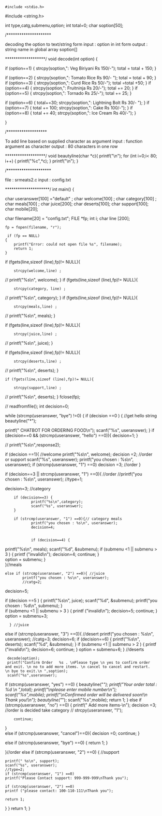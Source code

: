     #include <stdio.h>
#include <string.h>


int type,catg,submenu,option;
int total=0;
char soption[50];


/*********************


decoding the option to text/string form
input : option  in int form
output : string name in global array soption[]


*******************/
void decode(int option)
{




if (option==1)	{
 		strcpy(soption,": Veg Biriyani Rs 150/-");
 		total = total + 150;
}	


if (option==2)	{ 
strcpy(soption,": Tomato Rice Rs 90/- ");
 		total = total + 90;
}
if (option==3)	{ 
 		strcpy(soption,": Curd Rice Rs 50/-");
 		total =total +50;
}
if (option==4)	{
strcpy(soption,": Fruitninja Rs 20/-");
total += 20;
}
if (option==5)	{
strcpy(soption,": Tornado Rs 25/-");
total += 25;
}




if (option==6)	{
total+=30;
strcpy(soption,": Lightning Bolt Rs 30/- ");
}
if (option==7)	{
total += 100;
strcpy(soption,": Cake Rs 100/-");
}
if (option==8)	{
total += 40;
strcpy(soption,": Ice Cream Rs 40/-");
 }


}


/*******************


To add line based on supplied character as argument
input : function argument as character
output : 80 characters in one row




*******************/
void beautyline(char *c){
printf("\n");
for (int i=0;i< 80; i++) {
printf("%c",*c);
}
printf("\n");
}


/*********************


file : srmeats2.c
input : config.txt




*********************/
int main() {
  
  


   

 char useranswer[100] ="default" ; 
    char welcome[100] ; 
    char category[100] ;
    char meals[100] ;
    char juice[200]; 
    char deserts[100];
    char support[100];
    char mobile[20];


 char filename[20] = "config.txt";
 FILE  *fp; int i;
 char line [200];
   
    fp = fopen(filename, "r");
    
     if (fp == NULL)
    {
        printf("Error: could not open file %s", filename);
        return 1;
    }
    
  


  if (fgets(line,sizeof (line),fp)!= NULL){

    	strcpy(welcome,line) ;
   // printf("%s\n", welcome);
   }
    if (fgets(line,sizeof (line),fp)!= NULL){

    	strcpy(category, line) ;
   // printf("%s\n", category);
   }
   if (fgets(line,sizeof (line),fp)!= NULL){

    	strcpy(meals,line) ;
   // printf("%s\n", meals);
   }
   
   if (fgets(line,sizeof (line),fp)!= NULL){

    	strcpy(juice,line) ;
   // printf("%s\n", juice);
   }




   if (fgets(line,sizeof (line),fp)!= NULL){

    	strcpy(deserts,line) ;
   // printf("%s\n", deserts);
   }
   
    if (fgets(line,sizeof (line),fp)!= NULL){

    	strcpy(support,line) ;
   // printf("%s\n", deserts);
   }
    fclose(fp);
    
  
    
   // readfromfile();
   int decision=0;
    	
while (strcmp(useranswer, "bye") !=0) {
  if (decision ==0 ) { //get hello  string
   		beautyline("*");
     	

printf(" CHATBOT FOR ORDERING FOOD\n");
    	scanf("%s", useranswer);
  }
  if (decision==0 && (strcmp(useranswer, "hello") ==0)){
     	decision=1;
  }


 //  printf("%s\n",response2);
  
   
if (decision ==1){   //welcome
  		printf("%s\n", welcome);
  		decision =2; //order or support
  		scanf("%s", useranswer);
  		printf("you chosen : %s\n", useranswer);
  		if (strcmp(useranswer, "1") ==0) 
  	decision =3;  //order
}

 if (decision==3 ||  strcmp(useranswer, "1") ==0){   //order 
    //printf("you chosen : %s\n", useranswer);
    //type=1;


decision=3; //category
    
    	if (decision==3) {
    			printf("%s\n",category);
    			scanf("%s", useranswer);    
   		}
   
    	if (strcmp(useranswer, "1") ==0){// category meals
        		printf("you chosen : %s\n", useranswer);
        		decision=4;
       
        
        		if (decision==4) {
printf("%s\n", meals);
scanf("%d", &submenu);
        			if (submenu <1 || submenu > 3 ) {
printf ("invalid\n"); decision=4; continue;
}		
        			option = submenu;
          		}				
    	}//meals




    else if (strcmp(useranswer, "2") ==0){ //juice
    		printf("you chosen : %s\n", useranswer);
     		//catg=2;
decision=5;
     
    
 if (decision ==5 ) {
     	  	printf("%s\n", juice);
     	  	scanf("%d", &submenu);
     	  	printf("you chosen : %d\n", submenu);
      	}	
       if (submenu <1 || submenu > 3 ) {
   		   printf ("invalid\n"); 
   decision=5; 
   continue;
   }
        	option = submenu+3;
         
      } //juice
     



 else if (strcmp(useranswer, "3") ==0){ //desert
       		printf("you chosen : %s\n", useranswer);
       		//catg=3;
   		decision=6;
            if (decision==6) {
       	 		printf("%s\n", deserts);
         		scanf("%d", &submenu);
}
       		if (submenu <1 || submenu > 2 ) {
      		printf ("invalid\n"); decision=6; continue; 
       		} 
       		option = submenu+6;
     } //deserts
        
     decode(option);
     printf("Confirm Order   %s . \nPlease type \n yes to confirm order and exit. \n no to add more items. \n cancel to cancel and restart.  \n bye to exit.\n ",soption);
     scanf("%s",useranswer);








  if (strcmp(useranswer, "yes") ==0)  {
  	    beautyline("*");
   		printf("Your order total : %d \n ",total);
   		printf("\nplease enter mobile number\n");
   		scanf("%s",mobile);
   		printf("\nConfirmed order will be delivered soon!\n Thank you!\n");
   		beautyline("*");
   		scanf("%s",mobile);
   		return 1;
  } 
  else if (strcmp(useranswer, "no") ==0) {
  		printf(" Add more items-\n");
         decision =3; //order is decided take category
        // strcpy(useranswer, "1");
         
  		continue;
}   
    else if (strcmp(useranswer, "cancel")==0){
decision =0; continue;
}




else if (strcmp(useranswer, "bye") ==0) {
return 1;
}

}//order
 else if (strcmp(useranswer, "2") ==0) {   //support
  
    printf(" %s\n", support);
    scanf("%s", useranswer); 
    //type=2;
    if (strcmp(useranswer, "1") ==0)
    printf("Please Contact support: 999-999-999\nThank you");
    
    if (strcmp(useranswer, "2") ==0)
    printf ("please contact: 100-110-111\nThank you");
    
    return 1;
  }
} 
return 1;
}
